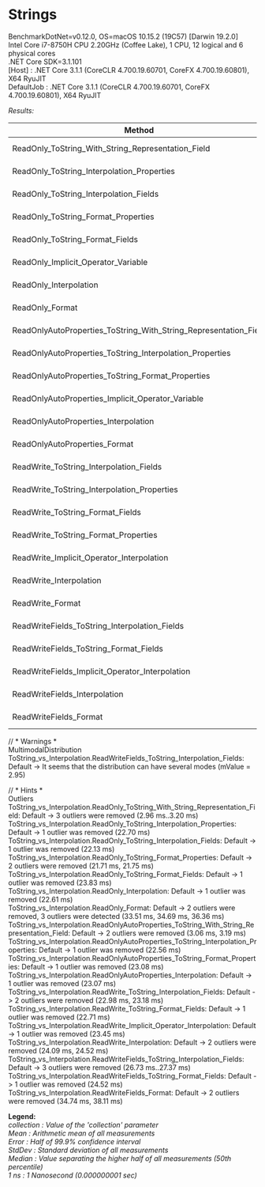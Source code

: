 # Strings

BenchmarkDotNet=v0.12.0, OS=macOS 10.15.2 (19C57) [Darwin 19.2.0]  
Intel Core i7-8750H CPU 2.20GHz (Coffee Lake), 1 CPU, 12 logical and 6 physical cores  
.NET Core SDK=3.1.101  
  [Host]     : .NET Core 3.1.1 (CoreCLR 4.700.19.60701, CoreFX 4.700.19.60801), X64 RyuJIT  
  DefaultJob : .NET Core 3.1.1 (CoreCLR 4.700.19.60701, CoreFX 4.700.19.60801), X64 RyuJIT  

*Results:*

|                                                           Method |      Mean |     Error |    StdDev | MValue |
|----------------------------------------------------------------- |----------:|----------:|----------:|-------:|
|               ReadOnly_ToString_With_String_Representation_Field |  2.790 ms | 0.0530 ms | 0.0414 ms |  2.000 |
|                       ReadOnly_ToString_Interpolation_Properties | 21.379 ms | 0.1463 ms | 0.1297 ms |  2.000 |
|                           ReadOnly_ToString_Interpolation_Fields | 21.154 ms | 0.1564 ms | 0.1387 ms |  2.000 |
|                              ReadOnly_ToString_Format_Properties | 21.088 ms | 0.1406 ms | 0.1174 ms |  2.000 |
|                                  ReadOnly_ToString_Format_Fields | 22.888 ms | 0.1889 ms | 0.1675 ms |  2.000 |
|                              ReadOnly_Implicit_Operator_Variable |  2.750 ms | 0.0574 ms | 0.0537 ms |  2.000 |
|                                           ReadOnly_Interpolation | 21.312 ms | 0.1416 ms | 0.1255 ms |  2.000 |
|                                                  ReadOnly_Format | 33.896 ms | 0.2542 ms | 0.2123 ms |  2.000 |
| ReadOnlyAutoProperties_ToString_With_String_Representation_Field |  2.695 ms | 0.0534 ms | 0.0636 ms |  2.000 |
|         ReadOnlyAutoProperties_ToString_Interpolation_Properties | 21.732 ms | 0.2205 ms | 0.1954 ms |  2.000 |
|                ReadOnlyAutoProperties_ToString_Format_Properties | 21.569 ms | 0.1284 ms | 0.1138 ms |  2.000 |
|                ReadOnlyAutoProperties_Implicit_Operator_Variable |  2.674 ms | 0.0497 ms | 0.0464 ms |  2.000 |
|                             ReadOnlyAutoProperties_Interpolation | 22.122 ms | 0.1969 ms | 0.1746 ms |  2.000 |
|                                    ReadOnlyAutoProperties_Format | 36.648 ms | 0.7317 ms | 1.2621 ms |  2.000 |
|                          ReadWrite_ToString_Interpolation_Fields | 22.506 ms | 0.1329 ms | 0.1110 ms |  2.000 |
|                      ReadWrite_ToString_Interpolation_Properties | 22.849 ms | 0.2010 ms | 0.1880 ms |  2.000 |
|                                 ReadWrite_ToString_Format_Fields | 21.941 ms | 0.1453 ms | 0.1288 ms |  2.000 |
|                             ReadWrite_ToString_Format_Properties | 22.811 ms | 0.5532 ms | 0.6149 ms |  2.154 |
|                        ReadWrite_Implicit_Operator_Interpolation | 22.430 ms | 0.1710 ms | 0.1516 ms |  2.000 |
|                                          ReadWrite_Interpolation | 22.505 ms | 0.4324 ms | 0.3611 ms |  2.000 |
|                                                 ReadWrite_Format | 30.370 ms | 0.5692 ms | 0.5324 ms |  2.000 |
|                    ReadWriteFields_ToString_Interpolation_Fields | 23.369 ms | 0.4739 ms | 0.9997 ms |  2.952 |
|                           ReadWriteFields_ToString_Format_Fields | 22.553 ms | 0.5418 ms | 0.4803 ms |  2.000 |
|                  ReadWriteFields_Implicit_Operator_Interpolation | 22.910 ms | 0.3919 ms | 0.3666 ms |  2.000 |
|                                    ReadWriteFields_Interpolation | 22.442 ms | 0.4304 ms | 0.4026 ms |  2.000 |
|                                           ReadWriteFields_Format | 31.107 ms | 0.6064 ms | 0.8300 ms |  2.000 |

// * Warnings *  
MultimodalDistribution  
  ToString_vs_Interpolation.ReadWriteFields_ToString_Interpolation_Fields: Default -> It seems that the distribution can have several modes (mValue = 2.95)  

// * Hints *  
Outliers  
  ToString_vs_Interpolation.ReadOnly_ToString_With_String_Representation_Field: Default               -> 3 outliers were removed (2.96 ms..3.20 ms)  
  ToString_vs_Interpolation.ReadOnly_ToString_Interpolation_Properties: Default                       -> 1 outlier  was  removed (22.70 ms)  
  ToString_vs_Interpolation.ReadOnly_ToString_Interpolation_Fields: Default                           -> 1 outlier  was  removed (22.13 ms)  
  ToString_vs_Interpolation.ReadOnly_ToString_Format_Properties: Default                              -> 2 outliers were removed (21.71 ms, 21.75 ms)  
  ToString_vs_Interpolation.ReadOnly_ToString_Format_Fields: Default                                  -> 1 outlier  was  removed (23.83 ms)  
  ToString_vs_Interpolation.ReadOnly_Interpolation: Default                                           -> 1 outlier  was  removed (22.61 ms)  
  ToString_vs_Interpolation.ReadOnly_Format: Default                                                  -> 2 outliers were removed, 3 outliers were detected (33.51 ms, 34.69 ms, 36.36 ms)  
  ToString_vs_Interpolation.ReadOnlyAutoProperties_ToString_With_String_Representation_Field: Default -> 2 outliers were removed (3.06 ms, 3.19 ms)  
  ToString_vs_Interpolation.ReadOnlyAutoProperties_ToString_Interpolation_Properties: Default         -> 1 outlier  was  removed (22.56 ms)  
  ToString_vs_Interpolation.ReadOnlyAutoProperties_ToString_Format_Properties: Default                -> 1 outlier  was  removed (23.08 ms)  
  ToString_vs_Interpolation.ReadOnlyAutoProperties_Interpolation: Default                             -> 1 outlier  was  removed (23.07 ms)  
  ToString_vs_Interpolation.ReadWrite_ToString_Interpolation_Fields: Default                          -> 2 outliers were removed (22.98 ms, 23.18 ms)  
  ToString_vs_Interpolation.ReadWrite_ToString_Format_Fields: Default                                 -> 1 outlier  was  removed (22.71 ms)  
  ToString_vs_Interpolation.ReadWrite_Implicit_Operator_Interpolation: Default                        -> 1 outlier  was  removed (23.45 ms)  
  ToString_vs_Interpolation.ReadWrite_Interpolation: Default                                          -> 2 outliers were removed (24.09 ms, 24.52 ms)  
  ToString_vs_Interpolation.ReadWriteFields_ToString_Interpolation_Fields: Default                    -> 3 outliers were removed (26.73 ms..27.37 ms)  
  ToString_vs_Interpolation.ReadWriteFields_ToString_Format_Fields: Default                           -> 1 outlier  was  removed (24.52 ms)  
  ToString_vs_Interpolation.ReadWriteFields_Format: Default                                           -> 2 outliers were removed (34.74 ms, 38.11 ms)  

**Legend:**  
  *collection : Value of the 'collection' parameter*  
  *Mean       : Arithmetic mean of all measurements*  
  *Error      : Half of 99.9% confidence interval*  
  *StdDev     : Standard deviation of all measurements*  
  *Median     : Value separating the higher half of all measurements (50th percentile)*  
  *1 ns       : 1 Nanosecond (0.000000001 sec)*